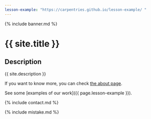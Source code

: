 ```yaml
---
lesson-example: "https://carpentries.github.io/lesson-example/ "
---
```


{% include banner.md %}

# {{ site.title }}

## Description
{{ site.description }}

If you want to know more, you can check [the about page](about.md).

See some [examples of our work]({{ page.lesson-example }}).

{% include contact.md %}

{% include mistake.md %}
